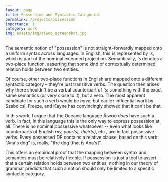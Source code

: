 ```yaml
---
layout: page
title: Possession and Syntactic Categories
permalink: /projects/possession
importance: 1
category: work
img: assets/img/aiwoo_screenshot.jpg
---
```


The semantic notion of "possession" is not straight-forwardly mapped onto a uniform syntax across languages. In English, this is represented by *'s*, which is part of the nominal extended projection. Semantically, *'s* denotes a two-place function, asserting that some kind of contextually determined relation holds between two entities. 

Of course, other two-place functions in English are mapped onto a different syntactic category – they're just transitive verbs. The question then arises why there shouldn't be a verbal counterpart of *'s*: something with the exact same semantics (or very close to it), but a verb. The most apparent candidate for such a verb would be *have*, but earlier influential work by Szabolcsi, Freeze, and Kayne has convincingly showed that it can't be that.

In this work, I argue that the Oceanic language Äiwoo *does* have such a verb. In fact, in this language this is the only way to express possession at all. There is no nominal possessive whatsoever -- even what looks like counterparts of English *my, your(s), their(s)*, etc., are in fact possessive verbs. Every possessed DP contains a relative clause, based on this verb: "Ana's dog" is, really, "the dog [that is Ana's]".

This offers an empirical proof that the mapping between syntax and semantics must be relatively flexible. If possession is just a tool to assert that a certain relation holds between two entities, nothing in our theory of grammar predicts that such a notion should only be limited to a specific syntactic category.